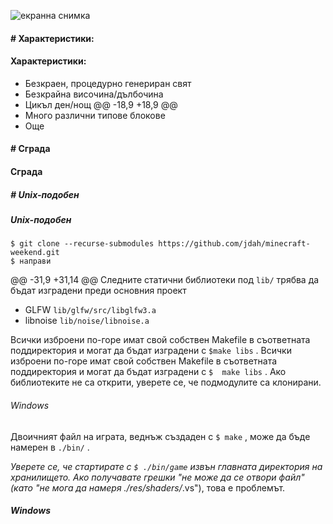 ![ екранна снимка ](screenshots/1.png)

#### #  Характеристики:
####  Характеристики:
- Безкраен, процедурно генериран свят
- Безкрайна височина/дълбочина
- Цикъл ден/нощ
@@ -18,9 +18,9 @@
- Много различни типове блокове
- Още

#### #  Сграда
####  Сграда

##### #  Unix-подобен
#####  Unix-подобен
`$ git clone --recurse-submodules https://github.com/jdah/minecraft-weekend.git` \
`$ направи`

@@ -31,9 +31,14 @@ Следните статични библиотеки под `lib/` трябва да бъдат изградени преди основния проект
- GLFW `lib/glfw/src/libglfw3.a`
- libnoise `lib/noise/libnoise.a`

Всички изброени по-горе имат свой собствен Makefile в съответната поддиректория и могат да бъдат изградени с `$make libs` .
Всички изброени по-горе имат свой собствен Makefile в съответната поддиректория и могат да бъдат изградени с `$  make libs` .
Ако библиотеките не са открити, уверете се, че подмодулите са клонирани.

######  Windows
Двоичният файл на играта, веднъж създаден с `$ make` , може да бъде намерен в `./bin/` .

*Уверете се, че стартирате с `$ ./bin/game` извън главната директория на хранилището.
Ако получавате грешки "не може да се отвори файл" (като "не мога да намеря ./res/shaders/*.vs"), това е проблемът.

#####  Windows
